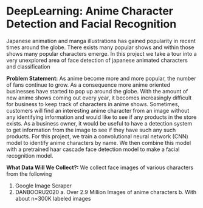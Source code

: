 # DeepLearning: Anime Character Detection and Facial Recognition

Japanese animation and manga illustrations has gained popularity in recent times around the globe. There exists many popular shows and within those shows many popular characters emerge. In this project we take a tour into a very unexplored area of face detection of japanese animated characters and classification
 
**Problem Statement:** As anime become more and more popular, the number of fans continue to grow. As a consequence more anime oriented businesses have started to pop up around the globe. With the amount of new anime shows coming out every year, it becomes increasingly difficult for business to keep track of characters in anime shows. Sometimes, customers will find an interesting anime character from an image without any identifying information and would like to see if any products in the store exists. As a business owner, it would be useful to have a detection system to get information from the image to see if they have such any such products. For this project, we train a convolutional neural network (CNN) model to identify anime characters by name. We then combine this model with a pretrained haar cascade face detection model to make a facial recognition model.

**What Data Will We Collect?:** We collect face images of various characters from the following
1. Google Image Scraper
2. DANBOORU2020
 a. Over 2.9 Million Images of anime characters
 b. With about n=300K labeled images
 
